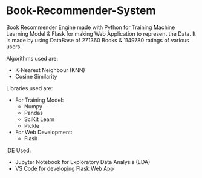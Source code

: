# Book-Recommender-System

Book Recommender Engine made with Python for Training Machine Learning Model & Flask for making Web Application to represent the Data.
It is made by using DataBase of 271360 Books & 1149780 ratings of various users.

Algorithms used are:
* K-Nearest Neighbour (KNN)
* Cosine Similarity

Libraries used are:
* For Training Model:
  * Numpy
  * Pandas
  * SciKit Learn
  * Pickle
* For Web Development:
  * Flask

IDE Used:
 * Jupyter Notebook for Exploratory Data Analysis (EDA)
 * VS Code for developing Flask Web App
